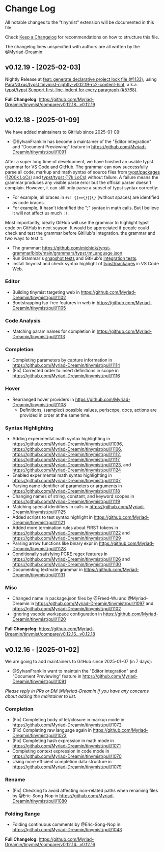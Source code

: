 # Change Log

All notable changes to the "tinymist" extension will be documented in this file.

Check [Keep a Changelog](http://keepachangelog.com/) for recommendations on how to structure this file.

The changelog lines unspecified with authors are all written by the @Myriad-Dreamin.

## v0.12.19 - [2025-02-03]

Nightly Release at [feat: generate declarative project lock file (#1133)](https://github.com/Myriad-Dreamin/tinymist/commit/bdfc1ed648f040b1c552d43f8ee7c9e9c882544e), using [ParaN3xus/typst tinymist-nightly-v0.12.19-rc2-content-hint](https://github.com/ParaN3xus/typst/tree/tinymist-nightly-v0.12.19-rc2-content-hint), a.k.a. [typst/typst Support first-line-indent for every paragraph (#5768)](https://github.com/typst/typst/commit/85d177897468165b93056947a80086b2f84d815d).

**Full Changelog**: https://github.com/Myriad-Dreamin/tinymist/compare/v0.12.18...v0.12.19

## v0.12.18 - [2025-01-09]

We have added maintainers to GitHub since 2025-01-09:
- @SylvanFranklin has become a maintainer of the "Editor integration" and "Document Previewing" feature in https://github.com/Myriad-Dreamin/tinymist/pull/1091

After a super long time of development, we have finished an usable typst grammar for VS Code and GitHub. The grammar can now successfully parse all code, markup and math syntax of source files from [typst/packages (1200k LoCs)](https://github.com/typst/packages) and [typst/typst (17k LoCs)](https://github.com/typst/typst) without failure. A failure means the grammar produces any visible parse error but the official parser doesn't complain. However, it can still only parse a subset of typst syntax correctly:
- For example, all braces in `#if {}=={}{}{}` (without spaces) are identified as code braces.
- For example, It hasn't identified the ";" syntax in math calls.
But I believe it will not affect us much `:)`.

Most importantly, ideally GitHub will use the grammar to highlight typst code on GitHub in next season. It would be appreciated if people could check and test the grammar before GitHub's integration. the grammar and two ways to test it:

- The grammar: https://github.com/michidk/typst-grammar/blob/main/grammars/typst.tmLanguage.json
- Run Grammar's [snapshot tests](https://github.com/Myriad-Dreamin/tinymist/tree/main/syntaxes/textmate#testing) and GitHub's [integration tests](https://github.com/Myriad-Dreamin/tinymist/tree/main/syntaxes/textmate#github-integration).
- Install tinymist and check syntax highlight of [typst/packages](https://github.dev/typst/packages) in VS Code Web.

### Editor

* Building tinymist targeting web in https://github.com/Myriad-Dreamin/tinymist/pull/1102
* Bootstrapping lsp-free features in web in https://github.com/Myriad-Dreamin/tinymist/pull/1105

### Code Analysis

* Matching param names for completion in https://github.com/Myriad-Dreamin/tinymist/pull/1113

### Completion

* Completing parameters by capture information in https://github.com/Myriad-Dreamin/tinymist/pull/1114
* (Fix) Corrected order to insert definitions in scope in https://github.com/Myriad-Dreamin/tinymist/pull/1116

### Hover

* Rearranged hover providers in https://github.com/Myriad-Dreamin/tinymist/pull/1108
  * Definitions, (sampled) possible values, periscope, docs, actions are provided in order at the same time.

### Syntax Highlighting

* Adding experimental math syntax highlighting in https://github.com/Myriad-Dreamin/tinymist/pull/1096, https://github.com/Myriad-Dreamin/tinymist/pull/1106, https://github.com/Myriad-Dreamin/tinymist/pull/1112, https://github.com/Myriad-Dreamin/tinymist/pull/1117, https://github.com/Myriad-Dreamin/tinymist/pull/1123, and https://github.com/Myriad-Dreamin/tinymist/pull/1124
* Enabled experimental math syntax highlighting in https://github.com/Myriad-Dreamin/tinymist/pull/1107
* Parsing name identifier of parameters or arguments in https://github.com/Myriad-Dreamin/tinymist/pull/1118
* Changing names of string, constant, and keyword scopes in https://github.com/Myriad-Dreamin/tinymist/pull/1119
* Matching special identifiers in calls in https://github.com/Myriad-Dreamin/tinymist/pull/1125
* Added scripts to test syntax highlight in https://github.com/Myriad-Dreamin/tinymist/pull/1121
* Added more termination rules about FIRST tokens in https://github.com/Myriad-Dreamin/tinymist/pull/1122 and https://github.com/Myriad-Dreamin/tinymist/pull/1129
* Parsing arrow functions like binary expr in https://github.com/Myriad-Dreamin/tinymist/pull/1128
* Conditionally satisfying PCRE regex features in https://github.com/Myriad-Dreamin/tinymist/pull/1126 and https://github.com/Myriad-Dreamin/tinymist/pull/1130
* Documenting textmate grammar in https://github.com/Myriad-Dreamin/tinymist/pull/1131

### Misc

* Changed name in package.json files by @Freed-Wu and @Myriad-Dreamin in https://github.com/Myriad-Dreamin/tinymist/pull/1097 and https://github.com/Myriad-Dreamin/tinymist/pull/1102
* Ignoring vscode workspace configuration in https://github.com/Myriad-Dreamin/tinymist/pull/1120

**Full Changelog**: https://github.com/Myriad-Dreamin/tinymist/compare/v0.12.16...v0.12.18

## v0.12.16 - [2025-01-02]

We are going to add maintainers to GitHub since 2025-01-07 (in 7 days):
- @SylvanFranklin want to maintain the "Editor integration" and "Document Previewing" feature in https://github.com/Myriad-Dreamin/tinymist/pull/1091

*Please reply in PRs or DM @Myriad-Dreamin if you have any concerns about adding the maintainer to list.*

### Completion

* (Fix) Completing body of let/closure in markup mode in https://github.com/Myriad-Dreamin/tinymist/pull/1072
* (Fix) Completing raw language again in https://github.com/Myriad-Dreamin/tinymist/pull/1073
* (Fix) Completing hash expression in math mode in https://github.com/Myriad-Dreamin/tinymist/pull/1071
* Completing context expression in code mode in https://github.com/Myriad-Dreamin/tinymist/pull/1070
* Using more efficient completion data structure in https://github.com/Myriad-Dreamin/tinymist/pull/1079

### Rename

* (Fix) Checking to avoid affecting non-related paths when renaming files by @Eric-Song-Nop in https://github.com/Myriad-Dreamin/tinymist/pull/1080

### Folding Range

* Folding continuous comments by @Eric-Song-Nop in https://github.com/Myriad-Dreamin/tinymist/pull/1043

**Full Changelog**: https://github.com/Myriad-Dreamin/tinymist/compare/v0.12.14...v0.12.16
